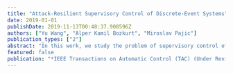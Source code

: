 ```yaml
---
title: "Attack-Resilient Supervisory Control of Discrete-Event Systems"
date: 2019-01-01
publishDate: 2019-11-13T00:48:37.908596Z
authors: ["Yu Wang", "Alper Kamil Bozkurt", "Miroslav Pajic"]
publication_types: ["2"]
abstract: "In this work, we study the problem of supervisory control of discrete-event systems (DES) in the presence of attacks that tamper with inputs and outputs of the plant. We consider a very general system setup as we focus on both deterministic and nondeterministic plants that we model as finite state transducers (FSTs); this also covers the conventional approach to modeling DES as deterministic finite automata. Furthermore, we cover a wide class of attacks that can nondeterministically add, remove, or rewrite a sensing and/or actuation word to any word from predefined regular languages, and show how such attacks can be modeled by nondeterministic FSTs; we also present how the use of FSTs facilitates modeling realistic (and very complex) attacks, as well as provides the foundation for design of attack-resilient supervisory controllers. Specifically, we first consider the supervisory control problem for deterministic plants with attacks (i) only on their sensors, (ii) only on their actuators, and (iii) both on their sensors and actuators. For each case, we develop new conditions for controllability in the presence of attacks, as well as synthesizing algorithms to obtain FST-based description of such attack-resilient supervisors. A derived resilient controller provides a set of all safe control words that can keep the plant work desirably even in the presence of corrupted observation and/or if the control words are subjected to actuation attacks. Then, we extend the controllability theorems and the supervisor synthesizing algorithms to nondeterministic plants that satisfy a nonblocking condition. Finally, we illustrate applicability of our methodology on several examples and numerical case-studies."
featured: false
publication: "*IEEE Transactions on Automatic Control (TAC) (Under Review)*"
---
```


